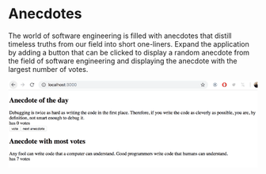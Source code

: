 # Anecdotes

The world of software engineering is filled with anecdotes that distill timeless truths from our field into short one-liners.
Expand the application by adding a button that can be clicked to display a random anecdote from the field of software engineering and  displaying the anecdote with the largest number of votes.

![alt text](image.png)